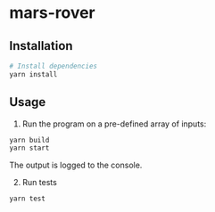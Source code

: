 # mars-rover

## Installation

```bash
# Install dependencies
yarn install
```

## Usage

1. Run the program on a pre-defined array of inputs:

```bash
yarn build
yarn start
```

The output is logged to the console.

2. Run tests

```bash
yarn test
```
